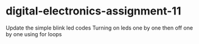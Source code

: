 # digital-electronics-assignment-11
Update the simple blink led codes
Turning on leds one by one then off one by one
using for loops

